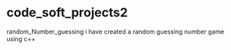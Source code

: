# code_soft_projects2
random_Number_guessing
i have created a random guessing number game using c++

